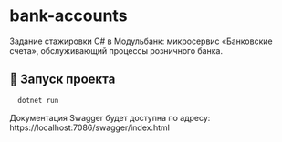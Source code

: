 # bank-accounts
Задание стажировки C# в Модульбанк:
микросервис «Банковские счета», обслуживающий процессы розничного банка.

## 🚀 Запуск проекта
```bash
  dotnet run
```
Документация Swagger будет доступна по адресу: https://localhost:7086/swagger/index.html